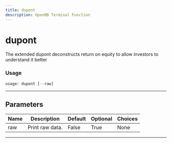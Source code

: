 ```yaml
---
title: dupont
description: OpenBB Terminal Function
---
```


# dupont

The extended dupont deconstructs return on equity to allow investors to understand it better
### Usage 
```python
usage: dupont [--raw]
```
---
## Parameters
| Name | Description | Default | Optional | Choices |
| ---- | ----------- | ------- | -------- | ------- |
| raw | Print raw data. | False | True | None |
---

